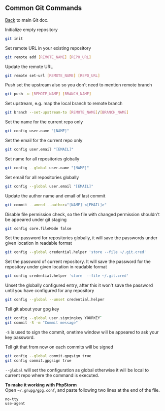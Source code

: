 ## Common Git Commands

[Back][1] to main Git doc.


Initialize empty repository  
```bash
git init
```  

Set remote URL in your existing repository  
```bash
git remote add [REMOTE_NAME] [REPO_URL]
```  

Update the remote URL  
```bash
git remote set-url [REMOTE_NAME] [REPO_URL]
```

Push set the upstream also so you don't need to mention remote branch  
```bash
git push -u [REMOTE_NAME] [BRANCH_NAME]  
```

Set upstream, e.g. map the local branch to remote branch  
```bash
git branch --set-upstream-to [REMOTE_NAME]/[BRANCH_NAME]  
```

Set the name for the current repo only  
```bash
git config user.name "[NAME]"  
```

Set the email for the current repo only  
```bash
git config user.email "[EMAIL]"
```  

Set name for all repositories globally  
```bash
git config --global user.name "[NAME]"
```

Set email for all repositories globally  
```bash
git config --global user.email "[EMAIL]"  
```

Update the author name and email of last commit  
```bash
git commit --amend --author="[NAME] <[EMAIL]>"
```

Disable file permission check, so the file with changed permission shouldn't be appeared under git staging  
```bash
git config core.fileMode false
```

Set the password for repositories globally, it will save the passwords under given location in readable format  
```bash
git config --global credential.helper 'store --file ~/.git.cred'
```

Set the password of current repository. It will save the password for the repository under given location in readable format  
```bash
git config credential.helper 'store  --file ~/.git.cred'
```

Unset the globally configured entry, after this it won't save the password until you have configured for any repository  
```bash
git config --global --unset credential.helper
```

Tell git about your gpg key
```bash
git config --global user.signingkey YOURKEY`  
git commit -S -m "Commit message"
```  
`-S` is used to sign the commit, onetime window will be appeared to ask your key password.  

Tell git that from now on each commits will be signed
```bash
git config --global commit.gpgsign true
git config commit.gpgsign true
```
`--global` will set the configuration as global otherwise it will be local to current repo where the command is executed.

**To make it working with PhpStorm**   
Open `~/.gnupg/gpg.conf`, and paste following two lines at the end of the file.
```bash
no-tty  
use-agent
```  

[1]: README.md